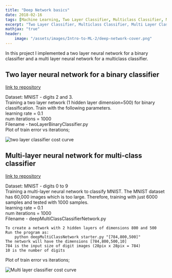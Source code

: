 ```yaml
---
title: "Deep Network basics"
date: 2018-02-16
tags: [Machine Learning, Two Layer Classifier, Multiclass Classifier, Multi Layer Classifier]
excerpt: "Two Layer Classifier, Multiclass Classifier, Multi Layer Classifier" 
mathjax: "true"
header:
    image: "/assets/images/Intro-to-ML-2/deep-network-cover.png"
---
```


In this project I implemented a two layer neural network for a binary classifier and a multi layer neural network for a multiclass classifier.

## Two layer neural network for a binary classifier

[link to repository](https://github.com/AchyuthaBharadwaj/Machine-Learning/tree/master/Deep%20Network%20basics)

Dataset: MNIST - digits 2 and 3. <br />
Training a two layer network (1 hidden layer dimension=500) for binary classification. Train with the following parameters. <br />
learning rate = 0.1 <br />
num iterations = 1000 <br />
Filename - twoLayerBinaryClassifier.py <br />
Plot of train error vs iterations;

<img src="{{ site.url }}{{ site.baseurl }}/assets/images/Intro-to-ML-2/2_Layer_Binary_Classifier.png" alt="two layer classifier cost curve"/>

## Multi-layer neural network for multi-class classifier

[link to repository](https://github.com/AchyuthaBharadwaj/Machine-Learning/tree/master/Deep%20Network%20basics)

Dataset: MNIST - digits 0 to 9 <br />
Training a multi-layer neural network to classify MNIST. The MNIST dataset has 60,000 images which is too large. Therefore, training with just 6000 samples and tested with 1000 samples. <br />
learning rate = 0.1 <br />
num iterations = 1000 <br />
Filename - deepMultiClassClassifierNetwork.py <br />

    To create a network with 2 hidden layers of dimensions 800 and 500 
    Run the program as:
        python deepMultiClassNetwork starter.py "[784,800,500]"
    The network will have the dimensions [784,800,500,10]
    784 is the input size of digit images (28pix x 28pix = 784)
    10 is the number of digits

Plot of train error vs iterations;

<img src="{{ site.url }}{{ site.baseurl }}/assets/images/Intro-to-ML-2/Multi_Layer_Multi_Class_Classifier.png" alt="Multi layer classifier cost curve"/>
